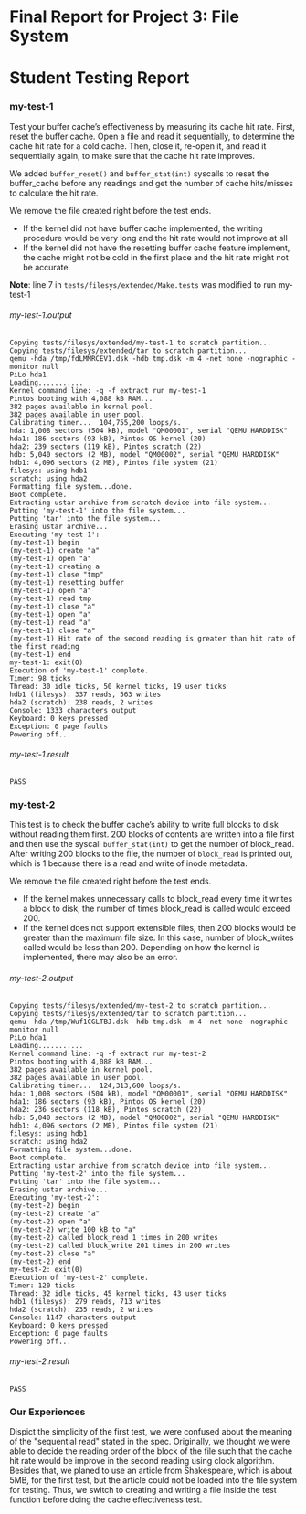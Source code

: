 Final Report for Project 3: File System
=======================================

Student Testing Report
=========================================

### my-test-1
Test your buffer cache’s effectiveness by measuring its cache hit rate. First, reset the buffer cache.
Open a file and read it sequentially, to determine the cache hit rate for a cold cache. Then, close
it, re-open it, and read it sequentially again, to make sure that the cache hit rate improves.

We added `buffer_reset()` and `buffer_stat(int)` syscalls to reset the buffer_cache before any readings and get the number of cache hits/misses to calculate the hit rate. 

We remove the file created right before the test ends.

- If the kernel did not have buffer cache implemented, the writing procedure would be very long and the hit rate would not     improve at all
- If the kernel did not have the resetting buffer cache feature implement, the cache might not be cold in the first place and   the hit rate might not be accurate.

**Note**: line 7 in `tests/filesys/extended/Make.tests` was modified to run my-test-1

###### my-test-1.output
```
Copying tests/filesys/extended/my-test-1 to scratch partition...
Copying tests/filesys/extended/tar to scratch partition...
qemu -hda /tmp/fdLMMRCEV1.dsk -hdb tmp.dsk -m 4 -net none -nographic -monitor null
PiLo hda1
Loading...........
Kernel command line: -q -f extract run my-test-1
Pintos booting with 4,088 kB RAM...
382 pages available in kernel pool.
382 pages available in user pool.
Calibrating timer...  104,755,200 loops/s.
hda: 1,008 sectors (504 kB), model "QM00001", serial "QEMU HARDDISK"
hda1: 186 sectors (93 kB), Pintos OS kernel (20)
hda2: 239 sectors (119 kB), Pintos scratch (22)
hdb: 5,040 sectors (2 MB), model "QM00002", serial "QEMU HARDDISK"
hdb1: 4,096 sectors (2 MB), Pintos file system (21)
filesys: using hdb1
scratch: using hda2
Formatting file system...done.
Boot complete.
Extracting ustar archive from scratch device into file system...
Putting 'my-test-1' into the file system...
Putting 'tar' into the file system...
Erasing ustar archive...
Executing 'my-test-1':
(my-test-1) begin
(my-test-1) create "a"
(my-test-1) open "a"
(my-test-1) creating a
(my-test-1) close "tmp"
(my-test-1) resetting buffer
(my-test-1) open "a"
(my-test-1) read tmp
(my-test-1) close "a"
(my-test-1) open "a"
(my-test-1) read "a"
(my-test-1) close "a"
(my-test-1) Hit rate of the second reading is greater than hit rate of the first reading
(my-test-1) end
my-test-1: exit(0)
Execution of 'my-test-1' complete.
Timer: 98 ticks
Thread: 30 idle ticks, 50 kernel ticks, 19 user ticks
hdb1 (filesys): 337 reads, 563 writes
hda2 (scratch): 238 reads, 2 writes
Console: 1333 characters output
Keyboard: 0 keys pressed
Exception: 0 page faults
Powering off...
```

###### my-test-1.result
```
PASS
```

### my-test-2
This test is to check the buffer cache’s ability to write full blocks to disk without reading them first. 
200 blocks of contents are written into a file first and then use the syscall `buffer_stat(int)` to get the 
number of block_read. After writing 200 blocks to the file, the number of `block_read` is printed out, which is 1 
because there is a read and write of inode metadata.

We remove the file created right before the test ends.

- If the kernel makes unnecessary calls to block_read every time it writes a block to disk, the number of times block_read    is called would exceed 200.
- If the kernel does not support extensible files, then 200 blocks would be greater than the maximum file size. In this       case, number of block_writes called would be less than 200. Depending on how the kernel is implemented, there may also be   an error.
###### my-test-2.output
```
Copying tests/filesys/extended/my-test-2 to scratch partition...
Copying tests/filesys/extended/tar to scratch partition...
qemu -hda /tmp/Wuf1CGLTBJ.dsk -hdb tmp.dsk -m 4 -net none -nographic -monitor null
PiLo hda1
Loading...........
Kernel command line: -q -f extract run my-test-2
Pintos booting with 4,088 kB RAM...
382 pages available in kernel pool.
382 pages available in user pool.
Calibrating timer...  124,313,600 loops/s.
hda: 1,008 sectors (504 kB), model "QM00001", serial "QEMU HARDDISK"
hda1: 186 sectors (93 kB), Pintos OS kernel (20)
hda2: 236 sectors (118 kB), Pintos scratch (22)
hdb: 5,040 sectors (2 MB), model "QM00002", serial "QEMU HARDDISK"
hdb1: 4,096 sectors (2 MB), Pintos file system (21)
filesys: using hdb1
scratch: using hda2
Formatting file system...done.
Boot complete.
Extracting ustar archive from scratch device into file system...
Putting 'my-test-2' into the file system...
Putting 'tar' into the file system...
Erasing ustar archive...
Executing 'my-test-2':
(my-test-2) begin
(my-test-2) create "a"
(my-test-2) open "a"
(my-test-2) write 100 kB to "a"
(my-test-2) called block_read 1 times in 200 writes
(my-test-2) called block_write 201 times in 200 writes
(my-test-2) close "a"
(my-test-2) end
my-test-2: exit(0)
Execution of 'my-test-2' complete.
Timer: 120 ticks
Thread: 32 idle ticks, 45 kernel ticks, 43 user ticks
hdb1 (filesys): 279 reads, 713 writes
hda2 (scratch): 235 reads, 2 writes
Console: 1147 characters output
Keyboard: 0 keys pressed
Exception: 0 page faults
Powering off...
```

###### my-test-2.result
```
PASS
```

### Our Experiences
Dispict the simplicity of the first test, we were confused about the meaning of the "sequential read" stated in the spec. 
Originally, we thought we were able to decide the reading order of the block of the file such that the cache hit rate would be improve in the second reading using clock algorithm. Besides that, we planed to use an article from Shakespeare, which is about 5MB, for the first test, but the article could not be loaded into the file system for testing. Thus, we switch to creating and writing a file inside the test function before doing the cache effectiveness test.



